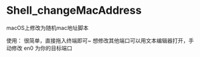 # Shell_changeMacAddress
macOS上修改为随机mac地址脚本

使用：
        很简单，直接拖入终端即可~
        想修改其他端口可以用文本编辑器打开，手动修改 en0 为你的目标端口
